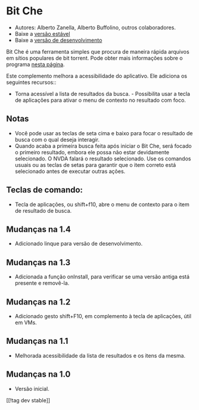 # Bit Che #
*	 Autores: Alberto Zanella, Alberto Buffolino, outros colaboradores.
*	 Baixe a [versão estável][1]
*	 Baixe a [versão de desenvolvimento][3]

Bit Che é uma ferramenta simples que procura de maneira rápida arquivos em
sítios populares de bit torrent.  Pode obter mais informações sobre o
programa [nesta página][2].

Este complemento melhora a acessibilidade do aplicativo. Ele adiciona os
seguintes recursos::

- Torna acessível a lista de resultados da busca.  - Possibilita usar a
tecla de aplicações para ativar o menu de contexto no resultado com foco.


## Notas ##
*	 Você pode usar as teclas de seta cima e baixo para focar o resultado de
   busca com o qual deseja interagir.
*	 Quando acaba a primeira busca feita após iniciar o Bit Che, será focado o
   primeiro resultado, embora ele possa não estar devidamente selecionado. O
   NVDA falará o resultado selecionado. Use os comandos usuais ou as teclas
   de setas para garantir que o item correto está selecionado antes de
   executar outras ações.


## Teclas de comando: ##
*	Tecla de aplicações, ou shift+f10, abre o menu de contexto para o item de
  resultado de busca.

## Mudanças na 1.4 ##
*	 Adicionado linque para versão de desenvolvimento.

## Mudanças na 1.3 ##
*	 Adicionada a função  onInstall, para verificar se uma versão antiga está
   presente e removê-la.

## Mudanças na 1.2 ##
*	 Adicionado gesto shift+F10, em complemento à tecla de aplicações, útil em
   VMs.

## Mudanças na 1.1 ##
*	 Melhorada acessibilidade da lista de resultados e os itens da mesma.

## Mudanças na 1.0 ##
*	 Versão inicial.

[[!tag dev stable]]

[1]: http://addons.nvda-project.org/files/get.php?file=bc

[2]: http://www.convivea.com

[3]: http://addons.nvda-project.org/files/get.php?file=bc-dev

